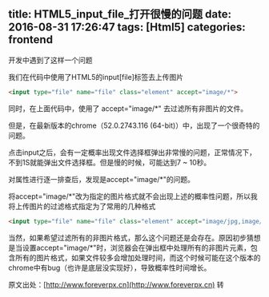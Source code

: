 title: HTML5_input_file_打开很慢的问题
date: 2016-08-31 17:26:47
tags: [Html5]
categories: frontend
---

开发中遇到了这样一个问题

我们在代码中使用了HTML5的input[file]标签去上传图片

<!-- more -->

```html
<input type="file" name="file" class="element" accept="image/*">
```

同时，在上面代码中，使用了 accept="image/*" 去过滤所有非图片的文件。

但是，在最新版本的chrome（52.0.2743.116 (64-bit)）中，出现了一个很奇特的问题。

点击input之后，会有一定概率出现文件选择框弹出非常慢的问题，正常情况下，不到1S就能弹出文件选择框。但是慢的时候，可能达到7 ~ 10秒。

对属性进行逐一排查后，发现是accept="image/*"的问题。

将accept="image/*"改为指定的图片格式就不会出现上述的概率性问题，所以我将上传图片的过滤格式指定为了常用的几种格式

```html
<input type="file" name="file" class="element" accept="image/jpg,image/jpeg,image/png">
```

当然，如果希望过滤所有的非图片格式，那么这个问题还是会存在。原因初步猜想是当设置accept="image/*"时，浏览器会在弹出框中处理所有的非图片元素，包含所有的图片格式，如果文件较多会增加处理时间，而这个时候可能在这个版本的chrome中有bug（也许是底层没实现好），导致概率性时间增长。


原文出处：[http://www.foreverpx.cn](http://www.foreverpx.cn)
转
